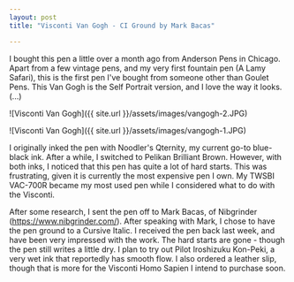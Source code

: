 ```yaml
---
layout: post
title: "Visconti Van Gogh - CI Ground by Mark Bacas"

---
```


I bought this pen a little over a month ago from Anderson Pens in Chicago.  Apart from a few vintage pens, and my very first fountain pen (A Lamy Safari), this is the first pen I've bought from someone other than Goulet Pens.  This Van Gogh is the Self Portrait version, and I love the way it looks. (...)

![Visconti Van Gogh]({{ site.url }}/assets/images/vangogh-2.JPG)

<!--more-->

![Visconti Van Gogh]({{ site.url }}/assets/images/vangogh-1.JPG)

I originally inked the pen with Noodler's Qternity, my current go-to blue-black ink.  After a while, I switched to Pelikan Brilliant Brown.  However, with both inks, I noticed that this pen has quite a lot of hard starts.  This was frustrating, given it is currently the most expensive pen I own.  My TWSBI VAC-700R became my most used pen while I considered what to do with the Visconti.

After some research, I sent the pen off to Mark Bacas, of Nibgrinder (https://www.nibgrinder.com/).  After speaking with Mark, I chose to have the pen ground to a Cursive Italic.  I received the pen back last week, and have been very impressed with the work.  The hard starts are gone - though the pen still writes a little dry.  I plan to try out Pilot Iroshizuku Kon-Peki, a very wet ink that reportedly has smooth flow.  I also ordered a leather slip, though that is more for the Visconti Homo Sapien I intend to purchase soon.